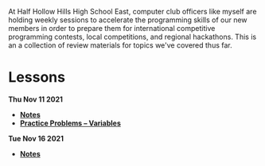 At Half Hollow Hills High School East, computer club officers like myself are holding weekly sessions to accelerate the programming skills of our new members in order to prepare them for international competitive programming contests, local competitions, and regional hackathons. This is an a collection of review materials for topics we've covered thus far.

# Lessons

**Thu Nov 11 2021**
- [**Notes**](https://github.com/ryanrudes/java_beginner_review/blob/main/Lessons/Nov%2011%202021/Notes.md)
- [**Practice Problems – Variables**](https://github.com/ryanrudes/java_beginner_review/blob/main/Lessons/Nov%2011%202021/Practice%20Problems%20%E2%80%93%20Variables.pdf)

**Tue Nov 16 2021**
- [**Notes**](https://github.com/ryanrudes/java_beginner_review/blob/main/Lessons/Nov%2016%202021/Notes.md)
